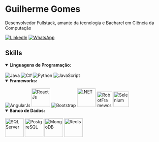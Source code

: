 # Guilherme Gomes

Desenvolvedor Fullstack, amante da tecnologia e Bacharel em Ciência da Computação

[![LinkedIn](https://img.shields.io/badge/LinkedIn-0077B5?style=for-the-badge&logo=linkedin&logoColor=white)](https://www.linkedin.com/in/guioliveira1711/)
[![WhatsApp](https://img.shields.io/badge/WhatsApp-25D366?style=for-the-badge&logo=whatsapp&logoColor=white)](https://api.whatsapp.com/send?l=pt&amp;phone=5511973864580)

## **Skills**

<details open>
	<summary><b>Linguagens de Programação:</b></summary>
	<br> 
	<img title="Java" alt="Java" src="https://icongr.am/devicon/java-original.svg?size=50&color=currentColor">  
	<img title="C#" alt="C#" src="https://icongr.am/devicon/csharp-original.svg?size=50&color=currentColor">  
	<img title="Python" alt="Python" src="https://icongr.am/devicon/python-original.svg?size=50&color=currentColor">  
	<img title="JavaScript" alt="JavaScript" src="https://icongr.am/devicon/javascript-original.svg?size=50&color=currentColor">  
</details>

<details open>
	<summary><b>Frameworks:</b></summary>
	<br>
	<img title="AngularJs" alt="AngularJs" src="https://icongr.am/devicon/angularjs-original.svg?size=50&color=currentColor">
	<img title="ReactJs" alt="ReactJs" src="https://cdn.jsdelivr.net/gh/devicons/devicon@latest/icons/react/react-original.svg" width="60" height="60">
	<img title="Bootstrap" alt="Bootstrap" src="https://icongr.am/simple/bootstrap.svg?size=50&color=currentColor&colored=true">
	<img title=".NET" alt=".NET" src="https://cdn.jsdelivr.net/gh/devicons/devicon@latest/icons/dot-net/dot-net-original.svg" width="60" height="60">
	<img title="RobotFramework" alt= "RobotFramework" src="https://github.com/GuilhermeOliveira591/GuilhermeOliveira591/assets/65633355/f31dd9b6-2a67-40e1-b75b-7e0c056c74b9" width="50" height="50">
	<img title="Selenium" alt= "Selenium" src="https://upload-icon.s3.us-east-2.amazonaws.com/uploads/icons/png/15484977381551942825-512.png" width="50" height="50">

</details>

<details open>
	<summary><b>Banco de Dados:</b></summary>
	<br>
	<img title="SQL Server" alt= "SQL Server" src="https://cdn.jsdelivr.net/gh/devicons/devicon@latest/icons/microsoftsqlserver/microsoftsqlserver-plain-wordmark.svg" width="60" height="60">
	<img title="PostgreSQL" alt= "PostgreSQL" src="https://cdn.jsdelivr.net/gh/devicons/devicon@latest/icons/postgresql/postgresql-plain-wordmark.svg" width="60" height="60">
	<img title="MongoDB" alt= "MongoDB" src="https://cdn.jsdelivr.net/gh/devicons/devicon@latest/icons/mongodb/mongodb-original-wordmark.svg" width="60" height="60">
	<img title="Redis" alt= "Redis" src="https://cdn.jsdelivr.net/gh/devicons/devicon@latest/icons/redis/redis-original-wordmark.svg" width="60" height="60">
</details>
